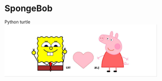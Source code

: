 # SpongeBob
Python turtle
![Image text](https://github.com/SheldonLee123/SpongeBob/blob/master/ScreenShot.jpg)